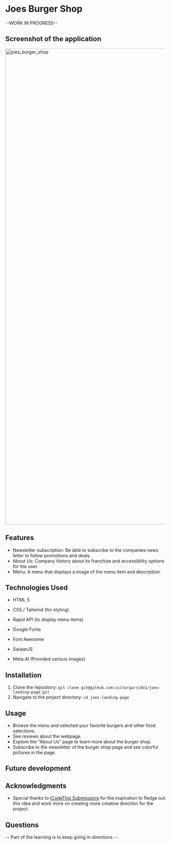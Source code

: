 # Joes Burger Shop

--WORK IN PROGRESS--



## Screenshot of the application 
<img width="1496" alt="joes_burger_shop" src="https://github.com/victorgarrido1/joes-landing-page/assets/139294878/4bfd1bcd-15a7-4b62-a12a-d9b2a90fb9a1">

## Features

* Newsletter subscription: Be able to subscribe to the companies news letter to follow promotions and deals.
* About Us: Company history about its franchise and accessibility options for the user.
* Menu: A menu that displays a image of the menu item and description.



## Technologies Used

* HTML 5
* CSS / Tailwind (for styling)

* Rapid API (to display menu items)
* Google Fonts
* Font Awesome
* SwiperJS
* Meta.AI (Provided various images)

## Installation

1. Clone the repository: `git clone git@github.com:victorgarrido1/joes-landing-page.git`
2. Navigate to the project directory: `cd joes-landing-page`


## Usage

* Browse the menu and selected your favorite burgers and other food selections.
* See reviews about the webpage.
* Explore the "About Us" page to learn more about the burger shop.
* Subscribe to the newsletter of the burger shop page and see colorful pictures in the page.

## Future development



## Acknowledgments 

* Special thanks to [iCodeThis Submissions](https://icodethis.com/modes/design-to-code/533/submissions?page=3) for the inspiration to fledge out this idea and work more on creating more creative direction for the project.

## Questions


-- Part of the learning is to keep going in directions --

